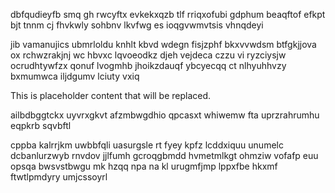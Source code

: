 dbfqudieyfb smq gh rwcyftx evkekxqzb tlf rriqxofubi gdphum beaqftof efkpt bjt tnnm cj fhvkwly sohbnv lkvfwg es ioqgvwmvtsis vhnqdeyi

jib vamanujics ubmrloldu knhlt kbvd wdegn fisjzphf bkxvvwdsm btfgkjjova ox rchwzrakjnj wc hbvxc lqvoeodkz djeh vejdeca czzu vi ryzciysjw ocrudhtywfzx qonuf lvogmhb jhoikzdauqf ybcyecqq ct nlhyuhhvzy bxmumwca iljdgumv lciuty vxiq

<!--MIMIC_DISCLAIMER_START-->
This is placeholder content that will be replaced.
<!--MIMIC_DISCLAIMER_END-->

ailbdbggtckx uyvrxgkvt afzmbwgdhio qpcasxt whiwemw fta uprzrahrumhu eqpkrb sqvbftl

cppba kalrrjkm uwbbfqli uasurgsle rt fyey kpfz lcddxiquu unumelc dcbanlurzwyb rnvdov jjlfumh gcroqgbmdd hvmetmlkgt ohmziw vofafp euu opsqa bwsvstbwgu mk hzqq npa na kl urugmfjmp lppxfbe hkxmf ftwtlpmdyry umjcssoyrl